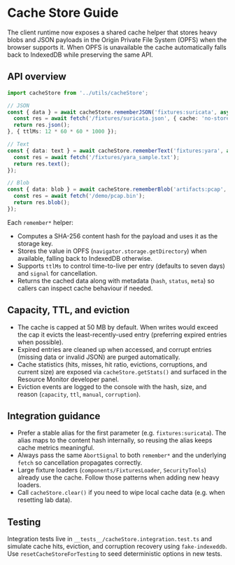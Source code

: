 # Cache Store Guide

The client runtime now exposes a shared cache helper that stores heavy blobs and JSON payloads in the Origin Private File System (OPFS) when the browser supports it. When OPFS is unavailable the cache automatically falls back to IndexedDB while preserving the same API.

## API overview

```ts
import cacheStore from '../utils/cacheStore';

// JSON
const { data } = await cacheStore.rememberJSON('fixtures:suricata', async () => {
  const res = await fetch('/fixtures/suricata.json', { cache: 'no-store' });
  return res.json();
}, { ttlMs: 12 * 60 * 60 * 1000 });

// Text
const { data: text } = await cacheStore.rememberText('fixtures:yara', async () => {
  const res = await fetch('/fixtures/yara_sample.txt');
  return res.text();
});

// Blob
const { data: blob } = await cacheStore.rememberBlob('artifacts:pcap', async () => {
  const res = await fetch('/demo/pcap.bin');
  return res.blob();
});
```

Each `remember*` helper:

- Computes a SHA-256 content hash for the payload and uses it as the storage key.
- Stores the value in OPFS (`navigator.storage.getDirectory`) when available, falling back to IndexedDB otherwise.
- Supports `ttlMs` to control time-to-live per entry (defaults to seven days) and `signal` for cancellation.
- Returns the cached data along with metadata (`hash`, `status`, `meta`) so callers can inspect cache behaviour if needed.

## Capacity, TTL, and eviction

- The cache is capped at 50&nbsp;MB by default. When writes would exceed the cap it evicts the least-recently-used entry (preferring expired entries when possible).
- Expired entries are cleaned up when accessed, and corrupt entries (missing data or invalid JSON) are purged automatically.
- Cache statistics (hits, misses, hit ratio, evictions, corruptions, and current size) are exposed via `cacheStore.getStats()` and surfaced in the Resource Monitor developer panel.
- Eviction events are logged to the console with the hash, size, and reason (`capacity`, `ttl`, `manual`, `corruption`).

## Integration guidance

- Prefer a stable alias for the first parameter (e.g. `fixtures:suricata`). The alias maps to the content hash internally, so reusing the alias keeps cache metrics meaningful.
- Always pass the same `AbortSignal` to both `remember*` and the underlying `fetch` so cancellation propagates correctly.
- Large fixture loaders (`components/FixturesLoader`, `SecurityTools`) already use the cache. Follow those patterns when adding new heavy loaders.
- Call `cacheStore.clear()` if you need to wipe local cache data (e.g. when resetting lab data).

## Testing

Integration tests live in `__tests__/cacheStore.integration.test.ts` and simulate cache hits, eviction, and corruption recovery using `fake-indexeddb`. Use `resetCacheStoreForTesting` to seed deterministic options in new tests.
